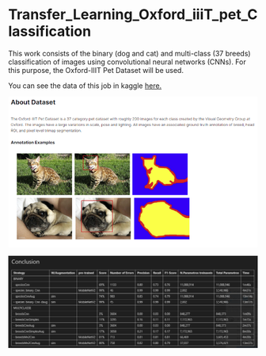 # Transfer_Learning_Oxford_iiiT_pet_Classification
This work consists of the binary (dog and cat) and multi-class (37 breeds) classification of images using convolutional neural networks (CNNs). For this purpose, the Oxford-IIIT Pet Dataset will be used.

You can see the data of this job in kaggle [ here. ]([URL](https://www.kaggle.com/datasets/tanlikesmath/the-oxfordiiit-pet-dataset)https://www.kaggle.com/datasets/tanlikesmath/the-oxfordiiit-pet-dataset)


![About](./imagens/About.PNG "About")


![Conclusao](./imagens/conclusao.png "conclusao")















